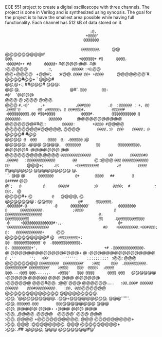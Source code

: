ECE 551 project to create a digital oscilloscope with three channels. 
The project is done in Verilog and is synthesized using synopsis. The 
goal for the project is to have the smallest area possible while having
full functionality. Each channel has 512 kB of data stored on it.



                                           ;@,       
                                         +@@@@'      
                                        @@@@@@@      
  `                                    @@@@@@@@.     
  `@@                                 @@@@@@@@@#     
  `@@@,                              +@@@@@@+ #@     
   @@@@,                            :@@@@#@++ #@     
   @@@@@+`                          #@@@@:@@. #@     
   :@,@@@@`         `.::,`         @@@@@::+@`,@@     
    @@+@@@@ ` `+@@#;.`   `:#@@.  `@@@@'@@+ +@@@@     
    `@@@@@@@'#.               @@@@#@@+    ' @@@#     
     @@,@+:;                    ##@@@#      @@@:     
     @@:@,`                       `@#'.    `@@@      
      @@:                           #@'  `'@@@@      
      @@@        @                   ;@@@ @:@@.      
      @@@  ` #,+@'     .+              ,@@#@@@       
      .@  :@@@@@@ : +, @@              ,@@@@'@       
      @@ ;@@@@@@; @ @@#@@@#.            @@@@@#       
     :@@@@@@@@@@,@@ #@@#@@@@            @@@@#.       
     @@@@@@@@@@@ @  @@@@@@@.            @@@@@@       
    `@@@@@@@@@@@    @@@@@@@##@;`:       @@@@@:       
    +@@@@ #`@@@@    @@@@@@@@#@@@@@,      @@@@`       
    @@@@,:@  @@@    @@@@@; @`  @@@@#      #@@        
    @@@@` @  @@@     @@@@  @; .@@@@@@`     ;@        
    @@@@@, .@@@      @@@@` ,  @@@@@@@       @@       
    @@@@@@@@@@, `    @@@@@#::@@@@@@@        @@       
    @@@@@@@@@.@@@@   `@@@@@@@@@@@@@@        @@       
    @@@@@@#@ ,@@@#@   :@@@@@@@@@@@@@        @@       
   `@;:@@@    `@@@`    `@@@@@@@@@@@@        @@       
   `@@@+; `    .@:       +@@@@@@@@@@        ,@       
    @@@@`    #@@@@@@       @@@@@@@@@         @.      
    ```.    @@      @`      @@@@@@@          @+      
    @@@@   ##        @      @#####`          @@      
    @'`;   @          @      @@@@#           ;@      
    @@@@;  #          .:     @@:, `           @      
    @@@@#+ @`          @    `@@@@,            @.     
    @@@@@@@             :   @@`@@@            @#     
    @@@@@@@,            ,@@@@@@#.@.           .@     
    @@@@@@@@'             @@@@@@@@             @     
    @@@@@@@@@@.             ;@@@@              @     
    @@@@@@@@@@@@@@@@@                          @; `  
   `@@@@@@@@@@@                                @@    
   .@@@@@@@@@@@@@                              .@    
   :@@@@@@@@@@@@@@#:,,.                         @+   
   '@@@@@@@@@@@@@@@@@@@                         #@   
   +@@@@@@@@@;+@@#@@@;                           @:  
   @@@@@@@@@@@@+     `                           @@  
   @@@@@@@@@@#                                    @` 
   @@@@@@@@@+:                                    @@ 
   @@@@@@@@@@@@'`                                 `@ 
  .@@@@@@@@@@@@@.                                  @.
  @@@@@@@@@+',`    `                               +#
 .@@@@@@@@@@@@@@.                                  `@
 @@@@@@@@@@@@@#@@@+                                 @
:@@@@@@@@@@@@@@@@                     `             @
  ,''      '';   ` `+@@'      '''''';    ;;;;;;;;;: `
  :@@;     @@@    @@@@@@@@  ` @@@@@@@@@  @@@@@@@@@'  
  :@@@     @@@  ,@@@@@@@@@@.  @@@@@@@@@# @@@@@@@@@'  
  :@@@@    @@@  @@@@:  ;@@@@  @@@...;@@@:@@@....,,.  
  :@@@@'   @@@ @@@@      @@@@ @@@    `@@@@@@         
  :@@@@@   @@@`@@@`       @@@ @@@     @@@@@@         
  :@@@@@@  @@@#@@.        ;@@'@@@     @@@@@@......`  
  :@@,@@@# @@@@@@          @@@@@@    @@@#@@@@@@@@@.  
  :@@, @@@`@@@@@@          @@@@@@@@@@@@@ @@@@@@@@@.  
  :@@, '@@@@@@@@@.        :@@+@@@@@@@@@, @@@''''''.  
  :@@, `@@@@@@.@@@        @@@`@@@@@@@@   @@@         
  :@@,   @@@@@ @@@+      +@@@ @@@        @@@         
  :@@,   ,@@@@ .@@@@`  `@@@@` @@@        @@@         
  :@@,    @@@@  +@@@@@@@@@@;  @@@        @@@@@@@@@+  
  :@@,     @@@   :@@@@@@@@.   @@@        @@@@@@@@@+  
  :@@:     .##     :@@@@,     @@@        @@@@@@@#@'  
                                                     
                                                     
                                                     
                                                     
